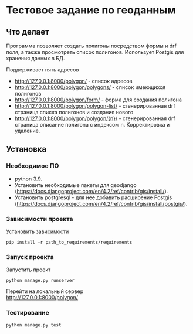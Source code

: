 # Тестовое задание по геоданным

## Что делает

Программа позволяет создать полигоны посредством формы и drf поля, а также просмотреть список полигонов.
Использует Postgis для хранения данных в БД. 

Поддерживает пять адресов 

* http://127.0.0.1:8000/polygon/ - список адресов 
* http://127.0.0.1:8000/polygon/polygons/ - список имеющихся полигонов
* http://127.0.0.1:8000/polygon/form/ - форма для создания полигона
* http://127.0.0.1:8000/polygon/polygon-list/ - сгенерированная drf страница списка полигонов и создания нового
* http://127.0.0.1:8000/polygon/polygon/{n}/ - сгенерированная drf страница описание полигона с индексом n. Корректировка и удаление. 


## Установка 

### Необходимое ПО
* python 3.9.
* Установить необходимые пакеты для geodjango (https://docs.djangoproject.com/en/4.2/ref/contrib/gis/install/).
* Установить postgresql - для нее добавить расширение Postgis (https://docs.djangoproject.com/en/4.2/ref/contrib/gis/install/postgis/).

### Зависимости проекта
Установить зависимости
```
pip install -r path_to_requirements/requirements
```

### Запуск проекта 
Запустить проект
```
python manage.py runserver
```
Перейти на локальный сервер \
http://127.0.0.1:8000/polygon/

### Тестирование
```
python manage.py test
```
